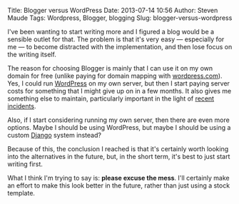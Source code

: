 Title: Blogger versus WordPress
Date: 2013-07-14 10:56
Author: Steven Maude
Tags: Wordpress, Blogger, blogging
Slug: blogger-versus-wordpress

I've been wanting to start writing more and I figured a blog would be a
sensible outlet for that. The problem is that it's very easy —
especially for me — to become distracted with the implementation, and
then lose focus on the writing itself.  
  
The reason for choosing Blogger is mainly that I can use it on my own
domain for free (unlike paying for domain mapping with
[wordpress.com](http://wordpress.com/)). Yes, I could run
[WordPress](http://wordpress.org/) on my own server, but then I start
paying server costs for something that I might give up on in a few
months. It also gives me something else to maintain, particularly
important in the light of [recent
incidents](http://arstechnica.com/security/2013/04/huge-attack-on-wordpress-sites-could-spawn-never-before-seen-super-botnet/).  
  
Also, if I start considering running my own server, then there are even
more options. Maybe I should be using WordPress, but maybe I should be
using a custom [Django](https://www.djangoproject.com/) system instead?  
  
Because of this, the conclusion I reached is that it's certainly worth
looking into the alternatives in the future, but, in the short term,
it's best to just start writing first.  
  
What I think I'm trying to say is: **please excuse the mess**. I'll
certainly make an effort to make this look better in the future, rather
than just using a stock template.
